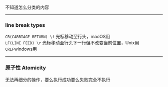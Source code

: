 不知道怎么分类的内容  

---  
### line break types

```CR(CARRIAGE RETURN) \f``` 光标移动至行头，macOS用  
```LF(LINE FEED) \r``` 光标移动至行头下一行但不改变当前位置，Unix用  
```CRLF```windows用

---  
### 原子性 Atomicity 

无法再细分的操作，要么执行成功要么失败完全不执行

